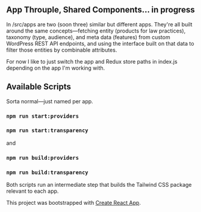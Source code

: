 
## App Throuple, Shared Components... in progress

In /src/apps are two (soon three) similar but different apps. They're all built around the same concepts—fetching entity (products for law practices), taxonomy (type, audience), and meta data (features) from custom WordPress REST API endpoints, and using the interface built on that data to filter those entities by combinable attributes.

For now I like to just switch the app and Redux store paths in index.js depending on the app I'm working with.

## Available Scripts

Sorta normal—just named per app.

### `npm run start:providers`
### `npm run start:transparency`

and

### `npm run build:providers`
### `npm run build:transparency`

Both scripts run an intermediate step that builds the Tailwind CSS package relevant to each app.





This project was bootstrapped with [Create React App](https://github.com/facebook/create-react-app).